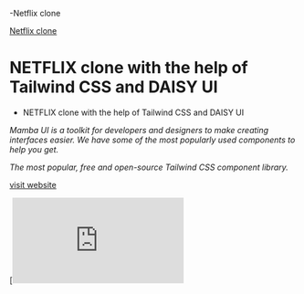 -Netflix clone

[Netflix clone]()

# NETFLIX clone with the help of Tailwind CSS and DAISY UI

* NETFLIX clone with the help of Tailwind CSS and DAISY UI

*Mamba UI is a toolkit for developers and designers to make creating interfaces easier. We have some of the most popularly used components to help you get.*

*The most popular, free and open-source
Tailwind CSS component library.*

[visit website](https://www.netflix.com/in/)

[![Generic badge](http://127.0.0.1:5500/index.html)